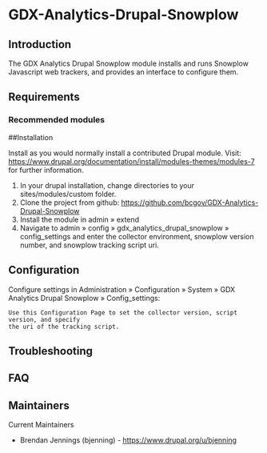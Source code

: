 # GDX-Analytics-Drupal-Snowplow
   
## Introduction

  The GDX Analytics Drupal Snowplow module installs and runs Snowplow 
  Javascript web trackers, and provides an interface to configure them.

## Requirements
 
### Recommended modules

##Installation
 
  Install as you would normally install a contributed Drupal module. Visit:
   https://www.drupal.org/documentation/install/modules-themes/modules-7
   for further information.

   1) In your drupal installation, change directories to your sites/modules/custom folder.
   2) Clone the project from github: https://github.com/bcgov/GDX-Analytics-Drupal-Snowplow
   3) Install the module in admin » extend
   4) Navigate to admin » config » gdx_analytics_drupal_snowplow » config_settings and enter
      the collector environment, snowplow version number, and snowplow tracking script uri.

## Configuration

  Configure settings in Administration » Configuration » System 
    » GDX Analytics Drupal Snowplow » Config_settings:

    Use this Configuration Page to set the collector version, script version, and specify
    the uri of the tracking script.
 
## Troubleshooting
 
## FAQ

## Maintainers

   Current Maintainers
   - Brendan Jennings (bjenning) - https://www.drupal.org/u/bjenning
